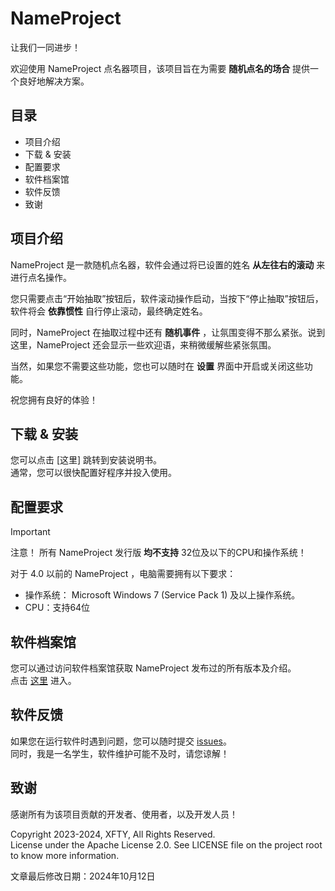 # NameProject 
让我们一同进步！

欢迎使用 NameProject 点名器项目，该项目旨在为需要 **随机点名的场合** 提供一个良好地解决方案。

## 目录 
 - 项目介绍
 - 下载 & 安装
 - 配置要求
 - 软件档案馆
 - 软件反馈
 - 致谢

## 项目介绍
NameProject 是一款随机点名器，软件会通过将已设置的姓名 **从左往右的滚动** 来进行点名操作。

您只需要点击“开始抽取”按钮后，软件滚动操作启动，当按下“停止抽取”按钮后，软件将会 **依靠惯性** 自行停止滚动，最终确定姓名。

同时，NameProject 在抽取过程中还有 **随机事件** ，让氛围变得不那么紧张。说到这里，NameProject 还会显示一些欢迎语，来稍微缓解些紧张氛围。

当然，如果您不需要这些功能，您也可以随时在 **设置** 界面中开启或关闭这些功能。

祝您拥有良好的体验！

## 下载 & 安装
您可以点击 [这里] 跳转到安装说明书。  
通常，您可以很快配置好程序并投入使用。

## 配置要求
> [!IMPORTANT]  
> 注意！ 
> 所有 NameProject 发行版 **均不支持** 32位及以下的CPU和操作系统！

对于 4.0 以前的 NameProject ，电脑需要拥有以下要求：
 - 操作系统： Microsoft Windows 7 (Service Pack 1) 及以上操作系统。
 - CPU：支持64位

## 软件档案馆
您可以通过访问软件档案馆获取 NameProject 发布过的所有版本及介绍。  
点击 [这里](https://github.com/XFTY/NameProject/blob/master/docs/park/readme.md) 进入。
## 软件反馈
如果您在运行软件时遇到问题，您可以随时提交 [issues](https://github.com/XFTY/NameProject/issues)。   
同时，我是一名学生，软件维护可能不及时，请您谅解！  

## 致谢
感谢所有为该项目贡献的开发者、使用者，以及开发人员！

Copyright 2023-2024, XFTY, All Rights Reserved.  
License under the Apache License 2.0. See LICENSE file on the project root to know more information.

文章最后修改日期：2024年10月12日